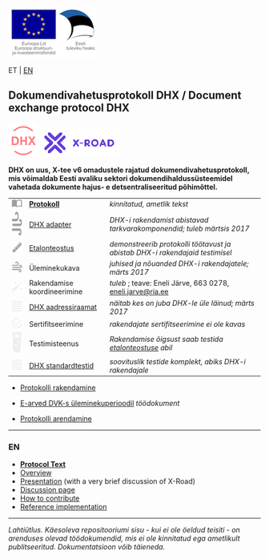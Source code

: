 ![](img/EL_struktuuri-_ja_investeerimisfondid_horisontaalne.jpg)

ET | [EN](#en)

## Dokumendivahetusprotokoll DHX / Document exchange protocol DHX
![](docs/DHX.PNG)  ![](docs/X-ROAD.PNG)

__DHX on uus, X-tee v6 omadustele rajatud dokumendivahetusprotokoll, mis võimaldab Eesti avaliku sektori dokumendihaldussüsteemidel vahetada dokumente hajus- e detsentraliseeritud põhimõttel.__

|     |   |   |
|-----|-------------|-----|
| ![](img/book-open-variant.png) | __[Protokoll](https://e-gov.github.io/DHX)__ | _kinnitatud, ametlik tekst_ |
| <img src="img/power-plug.png" alt="alt text" width="48" height="48"> | [DHX adapter](https://github.com/e-gov/DHX-adapter) |  _DHX-i rakendamist abistavad tarkvarakomponendid; tuleb märtsis 2017_ |
| ![](img/ruler.png) | [Etalonteostus](https://github.com/e-gov/DHX-etalon) | _demonstreerib protokolli töötavust ja abistab DHX-i rakendajaid testimisel_ |
| ![](img/weather-windy.png) | Üleminekukava | _juhised ja nõuanded DHX-i rakendajatele; märts 2017_ |
| ![](img/auto-fix.png) | Rakendamise koordineerimine | _tuleb_ ; teave: Eneli Järve, 663 0278, eneli.jarve@ria.ee |
| ![](img/format-align-justify.png) | [DHX aadressiraamat](docs/DHX-aadressiraamat.md) | _näitab kes on juba DHX-le üle läinud; märts 2017_  |
| ![](img/checkbox-marked-circle-outline.png) | Sertifitseerimine | _rakendajate sertifitseerimine ei ole kavas_ |
| ![](img/test-tube.png) | Testimisteenus | _Rakendamise õigsust saab testida [etalonteostuse](https://github.com/e-gov/DHX-etalon) abil_ |
| ![](img/format-align-justify.png) | [DHX standardtestid](docs/Standardtestid.md) | _soovituslik testide komplekt, abiks DHX-i rakendajale_ |

- [Protokolli rakendamine](docs/Rakendamine.md)
- [E-arved DVK-s üleminekuperioodil](docs/E-arved.md) _töödokument_

- [Protokolli arendamine](docs/Arendamine.md)

---

### EN

- __[Protocol Text](docs/EN.html)__
- [Overview](https://github.com/e-gov/DHX/blob/master/files/Overview.md)
- [Presentation](https://github.com/e-gov/DHX/blob/master/files/DHX_EN%20%282%29.pdf) (with a very brief discussion of X-Road)
- [Discussion page](https://github.com/e-gov/DHX/issues)
- [How to contribute](https://github.com/e-gov/DHX/blob/master/CONTRIBUTING.md)
- [Reference implementation](https://github.com/e-gov/DHX-etalon)

---

_Lahtiütlus. Käesoleva repositooriumi sisu - kui ei ole öeldud teisiti - on arenduses olevad töödokumendid, mis ei ole kinnitatud ega ametlikult publitseeritud. Dokumentatsioon võib täieneda._
